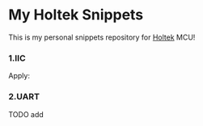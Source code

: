 # My Holtek Snippets
This is my personal snippets repository for [Holtek][] MCU!

### 1.IIC
Apply:

### 2.UART
TODO add















[Holtek]: www.holtek.com.cn
